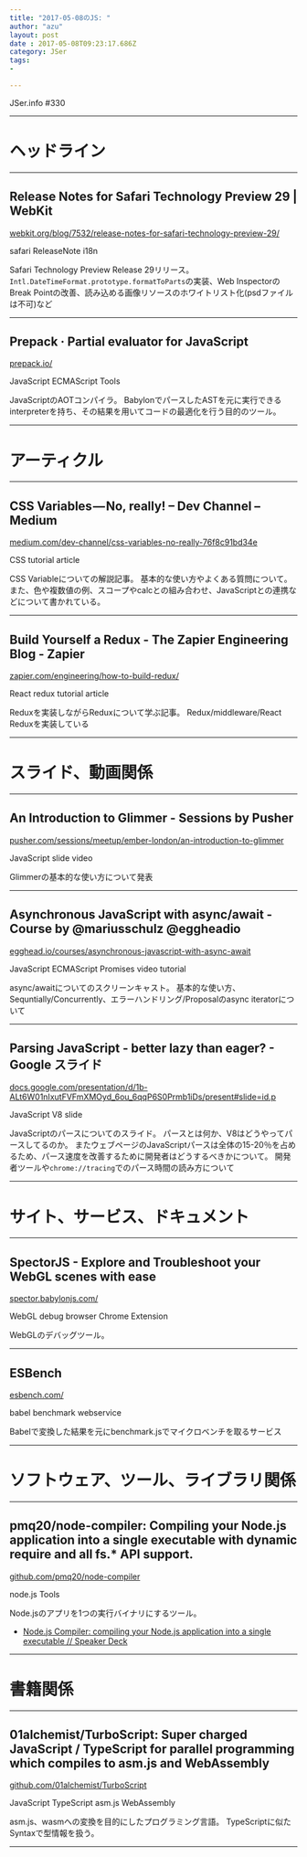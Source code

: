 ```yaml
---
title: "2017-05-08のJS: "
author: "azu"
layout: post
date : 2017-05-08T09:23:17.686Z
category: JSer
tags:
-

---
```


JSer.info #330

----

<h1 class="site-genre">ヘッドライン</h1>

----

## Release Notes for Safari Technology Preview 29 | WebKit
[webkit.org/blog/7532/release-notes-for-safari-technology-preview-29/](https://webkit.org/blog/7532/release-notes-for-safari-technology-preview-29/ "Release Notes for Safari Technology Preview 29 | WebKit")
<p class="jser-tags jser-tag-icon"><span class="jser-tag">safari</span> <span class="jser-tag">ReleaseNote</span> <span class="jser-tag">i18n</span></p>

Safari Technology Preview Release 29リリース。
`Intl.DateTimeFormat.prototype.formatToParts`の実装、Web InspectorのBreak Pointの改善、読み込める画像リソースのホワイトリスト化(psdファイルは不可)など


----

## Prepack · Partial evaluator for JavaScript
[prepack.io/](https://prepack.io/ "Prepack · Partial evaluator for JavaScript")
<p class="jser-tags jser-tag-icon"><span class="jser-tag">JavaScript</span> <span class="jser-tag">ECMAScript</span> <span class="jser-tag">Tools</span></p>

JavaScriptのAOTコンパイラ。
BabylonでパースしたASTを元に実行できるinterpreterを持ち、その結果を用いてコードの最適化を行う目的のツール。


----
<h1 class="site-genre">アーティクル</h1>

----

## CSS Variables — No, really! – Dev Channel – Medium
[medium.com/dev-channel/css-variables-no-really-76f8c91bd34e](https://medium.com/dev-channel/css-variables-no-really-76f8c91bd34e "CSS Variables — No, really! – Dev Channel – Medium")
<p class="jser-tags jser-tag-icon"><span class="jser-tag">CSS</span> <span class="jser-tag">tutorial</span> <span class="jser-tag">article</span></p>

CSS Variableについての解説記事。
基本的な使い方やよくある質問について。
また、色や複数値の例、スコープやcalcとの組み合わせ、JavaScriptとの連携などについて書かれている。


----

## Build Yourself a Redux - The Zapier Engineering Blog - Zapier
[zapier.com/engineering/how-to-build-redux/](https://zapier.com/engineering/how-to-build-redux/ "Build Yourself a Redux - The Zapier Engineering Blog - Zapier")
<p class="jser-tags jser-tag-icon"><span class="jser-tag">React</span> <span class="jser-tag">redux</span> <span class="jser-tag">tutorial</span> <span class="jser-tag">article</span></p>

Reduxを実装しながらReduxについて学ぶ記事。
Redux/middleware/React Reduxを実装している


----
<h1 class="site-genre">スライド、動画関係</h1>

----

## An Introduction to Glimmer - Sessions by Pusher
[pusher.com/sessions/meetup/ember-london/an-introduction-to-glimmer](https://pusher.com/sessions/meetup/ember-london/an-introduction-to-glimmer "An Introduction to Glimmer - Sessions by Pusher")
<p class="jser-tags jser-tag-icon"><span class="jser-tag">JavaScript</span> <span class="jser-tag">slide</span> <span class="jser-tag">video</span></p>

Glimmerの基本的な使い方について発表


----

## Asynchronous JavaScript with async/await - Course by @mariusschulz @eggheadio
[egghead.io/courses/asynchronous-javascript-with-async-await](https://egghead.io/courses/asynchronous-javascript-with-async-await "Asynchronous JavaScript with async/await - Course by @mariusschulz @eggheadio")
<p class="jser-tags jser-tag-icon"><span class="jser-tag">JavaScript</span> <span class="jser-tag">ECMAScript</span> <span class="jser-tag">Promises</span> <span class="jser-tag">video</span> <span class="jser-tag">tutorial</span></p>

async/awaitについてのスクリーンキャスト。
基本的な使い方、Sequntially/Concurrently、エラーハンドリング/Proposalのasync iteratorについて


----

## Parsing JavaScript - better lazy than eager? - Google スライド
[docs.google.com/presentation/d/1b-ALt6W01nIxutFVFmXMOyd\_6ou\_6qqP6S0Prmb1iDs/present#slide&#x3D;id.p](https://docs.google.com/presentation/d/1b-ALt6W01nIxutFVFmXMOyd_6ou_6qqP6S0Prmb1iDs/present#slide&#x3D;id.p "Parsing JavaScript - better lazy than eager? - Google スライド")
<p class="jser-tags jser-tag-icon"><span class="jser-tag">JavaScript</span> <span class="jser-tag">V8</span> <span class="jser-tag">slide</span></p>

JavaScriptのパースについてのスライド。
パースとは何か、V8はどうやってパースしてるのか。
またウェブページのJavaScriptパースは全体の15-20％を占めるため、パース速度を改善するために開発者はどうするべきかについて。
開発者ツールや`chrome://tracing`でのパース時間の読み方について


----
<h1 class="site-genre">サイト、サービス、ドキュメント</h1>

----

## SpectorJS - Explore and Troubleshoot your WebGL scenes with ease
[spector.babylonjs.com/](http://spector.babylonjs.com/ "SpectorJS - Explore and Troubleshoot your WebGL scenes with ease")
<p class="jser-tags jser-tag-icon"><span class="jser-tag">WebGL</span> <span class="jser-tag">debug</span> <span class="jser-tag">browser</span> <span class="jser-tag">Chrome</span> <span class="jser-tag">Extension</span></p>

WebGLのデバッグツール。


----

## ESBench
[esbench.com/](https://esbench.com/ "ESBench")
<p class="jser-tags jser-tag-icon"><span class="jser-tag">babel</span> <span class="jser-tag">benchmark</span> <span class="jser-tag">webservice</span></p>

Babelで変換した結果を元にbenchmark.jsでマイクロベンチを取るサービス


----
<h1 class="site-genre">ソフトウェア、ツール、ライブラリ関係</h1>

----

## pmq20/node-compiler: Compiling your Node.js application into a single executable with dynamic require and all fs.\* API support.
[github.com/pmq20/node-compiler](https://github.com/pmq20/node-compiler "pmq20/node-compiler: Compiling your Node.js application into a single executable with dynamic require and all fs.\* API support.")
<p class="jser-tags jser-tag-icon"><span class="jser-tag">node.js</span> <span class="jser-tag">Tools</span></p>

Node.jsのアプリを1つの実行バイナリにするツール。

- [Node.js Compiler: compiling your Node.js application into a single executable // Speaker Deck](https://speakerdeck.com/pmq20/node-dot-js-compiler-compiling-your-node-dot-js-application-into-a-single-executable "Node.js Compiler: compiling your Node.js application into a single executable // Speaker Deck")

----
<h1 class="site-genre">書籍関係</h1>

----

## 01alchemist/TurboScript: Super charged JavaScript / TypeScript for parallel programming which compiles to asm.js and WebAssembly
[github.com/01alchemist/TurboScript](https://github.com/01alchemist/TurboScript "01alchemist/TurboScript: Super charged JavaScript / TypeScript for parallel programming which compiles to asm.js and WebAssembly")
<p class="jser-tags jser-tag-icon"><span class="jser-tag">JavaScript</span> <span class="jser-tag">TypeScript</span> <span class="jser-tag">asm.js</span> <span class="jser-tag">WebAssembly</span></p>

asm.js、wasmへの変換を目的にしたプログラミング言語。
TypeScriptに似たSyntaxで型情報を扱う。


----
